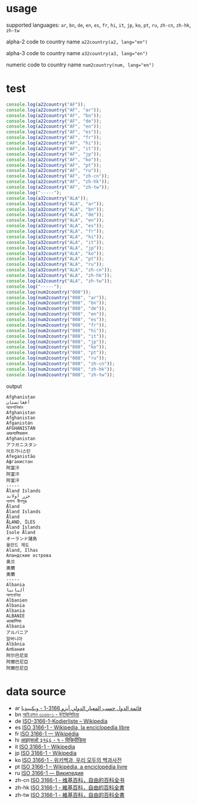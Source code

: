 # usage

supported languages: `ar`, `bn`, `de`, `en`, `es`, `fr`, `hi`, `it`, `jp`, `ko`, `pt`, `ru`, `zh-cn`, `zh-hk`, `zh-tw`

alpha-2 code to country name
`a22country(a2, lang="en")`

alpha-3 code to country name
`a32country(a3, lang="en")`

numeric code to country name
`num2country(num, lang="en")`

# test
```js
console.log(a22country("AF"));
console.log(a22country("AF", "ar"));
console.log(a22country("AF", "bn"));
console.log(a22country("AF", "de"));
console.log(a22country("AF", "en"));
console.log(a22country("AF", "es"));
console.log(a22country("AF", "fr"));
console.log(a22country("AF", "hi"));
console.log(a22country("AF", "it"));
console.log(a22country("AF", "jp"));
console.log(a22country("AF", "ko"));
console.log(a22country("AF", "pt"));
console.log(a22country("AF", "ru"));
console.log(a22country("AF", "zh-cn"));
console.log(a22country("AF", "zh-hk"));
console.log(a22country("AF", "zh-tw"));
console.log("-----");
console.log(a32country("ALA"));
console.log(a32country("ALA", "ar"));
console.log(a32country("ALA", "bn"));
console.log(a32country("ALA", "de"));
console.log(a32country("ALA", "en"));
console.log(a32country("ALA", "es"));
console.log(a32country("ALA", "fr"));
console.log(a32country("ALA", "hi"));
console.log(a32country("ALA", "it"));
console.log(a32country("ALA", "jp"));
console.log(a32country("ALA", "ko"));
console.log(a32country("ALA", "pt"));
console.log(a32country("ALA", "ru"));
console.log(a32country("ALA", "zh-cn"));
console.log(a32country("ALA", "zh-hk"));
console.log(a32country("ALA", "zh-tw"));
console.log("-----");
console.log(num2country("008"));
console.log(num2country("008", "ar"));
console.log(num2country("008", "bn"));
console.log(num2country("008", "de"));
console.log(num2country("008", "en"));
console.log(num2country("008", "es"));
console.log(num2country("008", "fr"));
console.log(num2country("008", "hi"));
console.log(num2country("008", "it"));
console.log(num2country("008", "jp"));
console.log(num2country("008", "ko"));
console.log(num2country("008", "pt"));
console.log(num2country("008", "ru"));
console.log(num2country("008", "zh-cn"));
console.log(num2country("008", "zh-hk"));
console.log(num2country("008", "zh-tw"));
```

output

```
Afghanistan
أفغانستان
আফগানিস্তান
Afghanistan
Afghanistan
Afganistán
AFGHANISTAN
अफगानिस्तान
Afghanistan
アフガニスタン
아프가니스탄
Afeganistão
Афганистан
阿富汗
阿富汗
阿富汗
-----
Åland Islands
جزر أولاند
অলান্দ দ্বীপপুঞ্জ
Åland
Åland Islands
Åland
ÅLAND, ÎLES
Åland Islands
Isole Åland
オーランド諸島
올란드 제도
Aland, Ilhas
Аландские острова
奥兰
奧蘭
奧蘭
-----
Albania
ألبانيا
আলবেনিয়া
Albanien
Albania
Albania
ALBANIE
अल्बानिया
Albania
アルバニア
알바니아
Albânia
Албания
阿尔巴尼亚
阿爾巴尼亞
阿爾巴尼亞
```


# data source

- ar	[قائمة الدول حسب المعيار الدولي أيزو 3166-1 - ويكيبيديا](https://ar.wikipedia.org/wiki/%D9%82%D8%A7%D8%A6%D9%85%D8%A9_%D8%A7%D9%84%D8%AF%D9%88%D9%84_%D8%AD%D8%B3%D8%A8_%D8%A7%D9%84%D9%85%D8%B9%D9%8A%D8%A7%D8%B1_%D8%A7%D9%84%D8%AF%D9%88%D9%84%D9%8A_%D8%A3%D9%8A%D8%B2%D9%88_3166-1)
- bn	[আইএসও ৩১৬৬-১ - উইকিপিডিয়া](https://bn.wikipedia.org/wiki/%E0%A6%86%E0%A6%87%E0%A6%8F%E0%A6%B8%E0%A6%93_%E0%A7%A9%E0%A7%A7%E0%A7%AC%E0%A7%AC-%E0%A7%A7)
- de	[ISO-3166-1-Kodierliste – Wikipedia](https://de.wikipedia.org/wiki/ISO-3166-1-Kodierliste)
- es	[ISO 3166-1 - Wikipedia, la enciclopedia libre](https://es.wikipedia.org/wiki/ISO_3166-1)
- fr	[ISO 3166-1 — Wikipédia](https://fr.wikipedia.org/wiki/ISO_3166-1)
- hi	[आइएसओ ३१६६ - १ - विकिपीडिया](https://hi.wikipedia.org/wiki/%E0%A4%86%E0%A4%87%E0%A4%8F%E0%A4%B8%E0%A4%93_%E0%A5%A9%E0%A5%A7%E0%A5%AC%E0%A5%AC_-_%E0%A5%A7)
- it	[ISO 3166-1 - Wikipedia](https://it.wikipedia.org/wiki/ISO_3166-1)
- jp	[ISO 3166-1 - Wikipedia](https://ja.wikipedia.org/wiki/ISO_3166-1)
- ko	[ISO 3166-1 - 위키백과, 우리 모두의 백과사전](https://ko.wikipedia.org/wiki/ISO_3166-1)
- pt	[ISO 3166-1 – Wikipédia, a enciclopédia livre](https://pt.wikipedia.org/wiki/ISO_3166-1)
- ru	[ISO 3166-1 — Википедия](https://ru.wikipedia.org/wiki/ISO_3166-1)
- zh-cn	[ISO 3166-1 - 维基百科，自由的百科全书](https://zh.wikipedia.org/zh-cn/ISO_3166-1)
- zh-hk	[ISO 3166-1 - 維基百科，自由的百科全書](https://zh.wikipedia.org/zh-hk/ISO_3166-1)
- zh-tw	[ISO 3166-1 - 維基百科，自由的百科全書](https://zh.wikipedia.org/zh-tw/ISO_3166-1)
